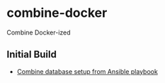 # combine-docker
Combine Docker-ized

## Initial Build

  * [Combine database setup from Ansible playbook](https://github.com/WSULib/combine-playbook/blob/master/roles/combine/tasks/main.yml)